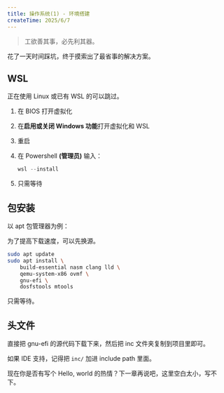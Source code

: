 ```yaml
---
title: 操作系统(1) - 环境搭建
createTime: 2025/6/7
---
```


> 工欲善其事，必先利其器。

花了一天时间踩坑，终于摸索出了最省事的解决方案。

## WSL

正在使用 Linux 或已有 WSL 的可以跳过。

1. 在 BIOS 打开虚拟化
2. 在**启用或关闭 Windows 功能**打开虚拟化和 WSL
3. 重启
4. 在 Powershell **(管理员)** 输入：

    ```powershell
    wsl --install
    ```

5. 只需等待

## 包安装

以 apt 包管理器为例：

为了提高下载速度，可以先换源。

```sh
sudo apt update
sudo apt install \
    build-essential nasm clang lld \
    qemu-system-x86 ovmf \
    gnu-efi \
    dosfstools mtools
```

只需等待。

## 头文件

直接把 gnu-efi 的源代码下载下来，然后把 inc 文件夹复制到项目里即可。

如果 IDE 支持，记得把 `inc/` 加进 include path 里面。

现在你是否有写个 Hello, world 的热情？下一章再说吧，这里空白太小，写不下。
